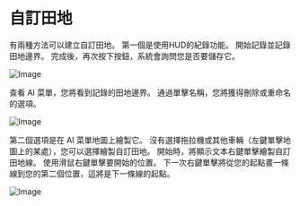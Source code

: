 # 自訂田地


有兩種方法可以建立自訂田地。
第一個是使用HUD的紀錄功能。
開始記錄並記錄田地邊界。
完成後，再次按下按鈕，系統會詢問您是否要儲存它。


![Image](assets/recordcustomhelp_0_0_765_510.png)

查看 AI 菜單，您將看到記錄的田地邊界。
通過單擊名稱，您將獲得刪除或重命名的選項。 


![Image](assets/donecustomhelp_0_0_765_510.png)

第二個選項是在 AI 菜單地圖上繪製它。
沒有選擇拖拉機或其他車輛（左鍵單擊地圖上的某處），您可以選擇繪製自訂田地。
開始時，將顯示文本右鍵單擊繪製自訂田地線。
使用滑鼠右鍵單擊要開始的位置。
下一次右鍵單擊將從您的起點畫一條線到您的第二個位置，這將是下一條線的起點。


![Image](assets/drawcustomhelp_0_0_765_510.png)

